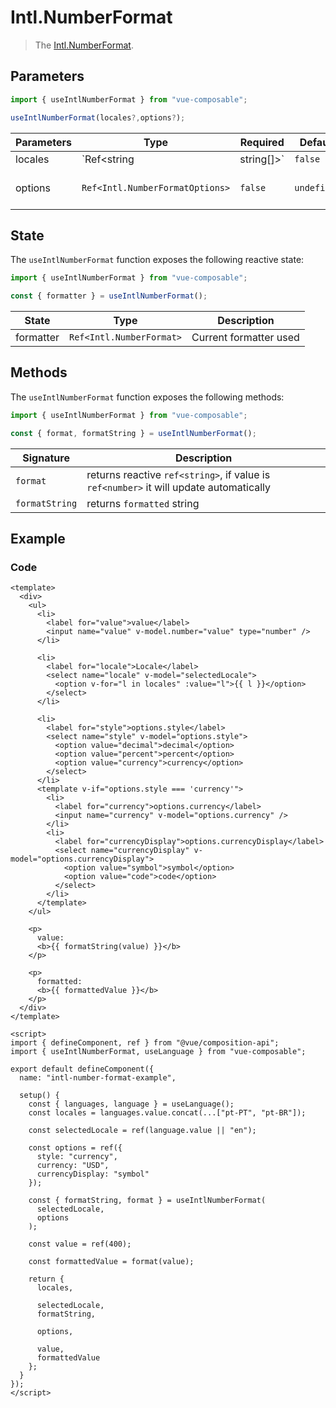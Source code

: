 # Intl.NumberFormat

> The [Intl.NumberFormat](https://developer.mozilla.org/en-US/docs/Web/JavaScript/Reference/Global_Objects/NumberFormat).

## Parameters

```js
import { useIntlNumberFormat } from "vue-composable";

useIntlNumberFormat(locales?,options?);

```

| Parameters | Type                            | Required | Default     | Description                                                                                                                                  |
| ---------- | ------------------------------- | -------- | ----------- | -------------------------------------------------------------------------------------------------------------------------------------------- |
| locales    | `Ref<string | string[]>`        | `false`  | `undefined` | Default locale passed to [Intl.NumberFormat](https://developer.mozilla.org/en-US/docs/Web/JavaScript/Reference/Global_Objects/NumberFormat)  |
| options    | `Ref<Intl.NumberFormatOptions>` | `false`  | `undefined` | Default options passed to [Intl.NumberFormat](https://developer.mozilla.org/en-US/docs/Web/JavaScript/Reference/Global_Objects/NumberFormat) |

## State

The `useIntlNumberFormat` function exposes the following reactive state:

```js
import { useIntlNumberFormat } from "vue-composable";

const { formatter } = useIntlNumberFormat();
```

| State     | Type                     | Description            |
| --------- | ------------------------ | ---------------------- |
| formatter | `Ref<Intl.NumberFormat>` | Current formatter used |

## Methods

The `useIntlNumberFormat` function exposes the following methods:

```js
import { useIntlNumberFormat } from "vue-composable";

const { format, formatString } = useIntlNumberFormat();
```

| Signature      | Description                                                                            |
| -------------- | -------------------------------------------------------------------------------------- |
| `format`       | returns reactive `ref<string>`, if value is `ref<number>` it will update automatically |
| `formatString` | returns `formatted` string                                                             |

## Example

<intl-number-format-example/>

### Code

```vue
<template>
  <div>
    <ul>
      <li>
        <label for="value">value</label>
        <input name="value" v-model.number="value" type="number" />
      </li>

      <li>
        <label for="locale">Locale</label>
        <select name="locale" v-model="selectedLocale">
          <option v-for="l in locales" :value="l">{{ l }}</option>
        </select>
      </li>

      <li>
        <label for="style">options.style</label>
        <select name="style" v-model="options.style">
          <option value="decimal">decimal</option>
          <option value="percent">percent</option>
          <option value="currency">currency</option>
        </select>
      </li>
      <template v-if="options.style === 'currency'">
        <li>
          <label for="currency">options.currency</label>
          <input name="currency" v-model="options.currency" />
        </li>
        <li>
          <label for="currencyDisplay">options.currencyDisplay</label>
          <select name="currencyDisplay" v-model="options.currencyDisplay">
            <option value="symbol">symbol</option>
            <option value="code">code</option>
          </select>
        </li>
      </template>
    </ul>

    <p>
      value:
      <b>{{ formatString(value) }}</b>
    </p>

    <p>
      formatted:
      <b>{{ formattedValue }}</b>
    </p>
  </div>
</template>

<script>
import { defineComponent, ref } from "@vue/composition-api";
import { useIntlNumberFormat, useLanguage } from "vue-composable";

export default defineComponent({
  name: "intl-number-format-example",

  setup() {
    const { languages, language } = useLanguage();
    const locales = languages.value.concat(...["pt-PT", "pt-BR"]);

    const selectedLocale = ref(language.value || "en");

    const options = ref({
      style: "currency",
      currency: "USD",
      currencyDisplay: "symbol"
    });

    const { formatString, format } = useIntlNumberFormat(
      selectedLocale,
      options
    );

    const value = ref(400);

    const formattedValue = format(value);

    return {
      locales,

      selectedLocale,
      formatString,

      options,

      value,
      formattedValue
    };
  }
});
</script>
```
